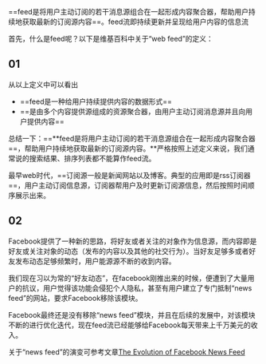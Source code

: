 ==feed是将用户主动订阅的若干消息源组合在一起形成内容聚合器，帮助用户持续地获取最新的订阅源内容==。feed流即持续更新并呈现给用户内容的信息流

首先，什么是feed呢？以下是维基百科中关于“web feed”的定义：

## 01
从以上定义中可以看出

- ==feed是一种给用户持续提供内容的数据形式==
- ==是由多个内容提供源组成的资源聚合器，由用户主动订阅消息源并且向用户提供内容==

总结一下：==**feed是将用户主动订阅的若干消息源组合在一起形成内容聚合器==，帮助用户持续地获取最新的订阅源内容。**严格按照上述定义来说，我们通常说的搜索结果、排序列表都不能算作feed流。

最早web时代，==订阅源一般是新闻网站以及博客。典型的应用即是rss订阅器==，用户主动订阅信息源，订阅器帮用户及时更新订阅源信息，然后按照时间顺序展示出来。

## 02
Facebook提供了一种新的思路，将好友或者关注的对象作为信息源，而内容即是好友或关注对象的动态（发布的内容以及其他的社交行为）。当好友足够多或者好友发布动态足够频繁时，用户能源源不断的收到内容。

我们现在习以为常的“好友动态”，在facebook刚推出来的时候，便遭到了大量用户的抗议，用户觉得该功能会侵犯个人隐私，甚至有用户建立了专门抵制“news feed”的网站，要求Facebook移除该模块。

Facebook最终还是没有移除“news feed”模块，并且在后续的发展中，对该模块不断的进行优化迭代，现在feed流已经能够给Facebook每天带来上千万美元的收入。

关于“news feed”的演变可参考文章[The Evolution of Facebook News Feed](https://mashable.com/2013/03/12/facebook-news-feed-evolution/#rTpnFtN97Pq3)